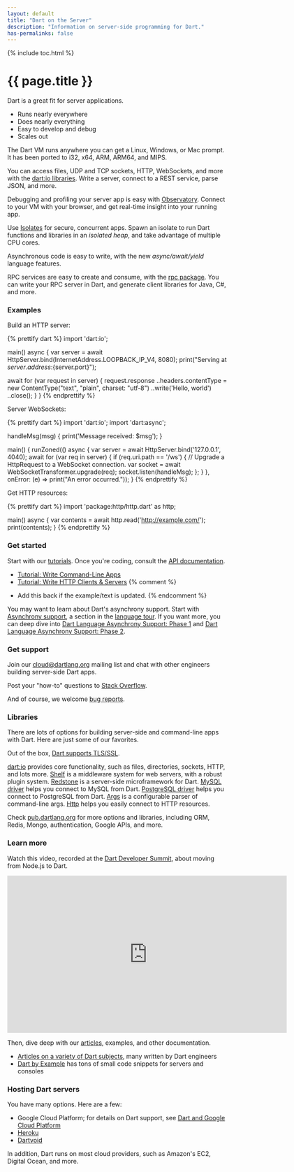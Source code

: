 ```yaml
---
layout: default
title: "Dart on the Server"
description: "Information on server-side programming for Dart."
has-permalinks: false
---
```


{% include toc.html %}

# {{ page.title }}

Dart is a great fit for server applications.

* Runs nearly everywhere
* Does nearly everything
* Easy to develop and debug
* Scales out

The Dart VM runs anywhere you can get a Linux, Windows, or Mac prompt.
It has been ported to i32, x64, ARM, ARM64, and MIPS.

You can access files, UDP and TCP sockets, HTTP, WebSockets, and more with the
[dart:io libraries][dart_io_libs]. Write a server, connect to a REST service,
parse JSON, and more.

Debugging and profiling your server app is easy with
[Observatory](/tools/observatory/). Connect
to your VM with your browser, and get real-time insight into your running
app.

Use [Isolates][isolate-docs] for secure, concurrent apps. Spawn an isolate to
run Dart
functions and libraries in an _isolated heap_, and take advantage of
multiple CPU cores.

Asynchronous code is easy to write, with the new _async/await/yield_
language features.

RPC services are easy to create and consume, with the
[rpc package](https://github.com/dart-lang/rpc).
You can write your RPC server in Dart, and generate client libraries for
Java, C#, and more.

### Examples

Build an HTTP server:

{% prettify dart %}
import 'dart:io';

main() async {
  var server = await HttpServer.bind(InternetAddress.LOOPBACK_IP_V4, 8080);
  print("Serving at ${server.address}:${server.port}");

  await for (var request in server) {
    request.response
      ..headers.contentType = new ContentType("text", "plain", charset: "utf-8")
      ..write('Hello, world')
      ..close();
  }
}
{% endprettify %}

Server WebSockets:

{% prettify dart %}
import 'dart:io';
import 'dart:async';

handleMsg(msg) {
  print('Message received: $msg');
}

main() {
  runZoned(() async {
    var server = await HttpServer.bind('127.0.0.1', 4040);
    await for (var req in server) {
      if (req.uri.path == '/ws') {
        // Upgrade a HttpRequest to a WebSocket connection.
        var socket = await WebSocketTransformer.upgrade(req);
        socket.listen(handleMsg);
      };
    }
  },
  onError: (e) => print("An error occurred."));
}
{% endprettify %}

Get HTTP resources:

{% prettify dart %}
import 'package:http/http.dart' as http;

main() async {
  var contents = await http.read('http://example.com/');
  print(contents);
}
{% endprettify %}

### Get started

Start with our [tutorials](/docs/tutorials). Once you're coding, consult the
[API documentation](https://api.dartlang.org/apidocs/channels/stable/dartdoc-viewer/home).

* [Tutorial: Write Command-Line Apps](/docs/tutorials/cmdline/)
* [Tutorial: Write HTTP Clients & Servers](/docs/tutorials/httpserver/)
{% comment %}
- Add this back if the example/text is updated.
{% endcomment %}

You may want to learn about Dart's asynchrony support.
Start with [Asynchrony support](/docs/dart-up-and-running/ch02.html#asynchrony),
a section in the [language tour](/docs/dart-up-and-running/ch02.html).
If you want more, you can deep dive into
[Dart Language Asynchrony Support: Phase 1](/articles/await-async/) and
[Dart Language Asynchrony Support: Phase 2](/articles/beyond-async/).

### Get support

Join our
[cloud@dartlang.org](https://groups.google.com/a/dartlang.org/forum/#!forum/cloud)
mailing list and chat with other engineers building
server-side Dart apps.

Post your "how-to" questions to
[Stack Overflow](http://stackoverflow.com/tags/dart).

And of course, we welcome [bug reports](http://dartbug.com/new).

### Libraries

There are lots of options for building server-side and command-line
apps with Dart. Here are just some of our favorites.

Out of the box, [Dart supports TLS/SSL](tls-ssl.html).

[dart:io][dart_io_libs] provides core functionality, such as files, directories,
sockets, HTTP, and lots more. [Shelf][shelf] is a middleware system for
web servers, with a robust plugin system. [Redstone][redstone] is a
server-side microframework for Dart. [MySQL driver][mysql] helps you
connect to MySQL from Dart. [PostgreSQL driver][postgres] helps you
connect to PostgreSQL from Dart. [Args][args] is a configurable parser of
command-line args. [Http][http] helps you easily connect to HTTP resources.

Check [pub.dartlang.org][pub] for more options and libraries, including
ORM, Redis, Mongo, authentication, Google APIs, and more.

### Learn more

Watch this video, recorded at the [Dart Developer Summit](/events/2015/summit/),
about moving from Node.js to Dart.

<iframe width="640" height="360" src="https://www.youtube.com/embed/NHsmiY0rFS8?list=PLOU2XLYxmsIIQorIS8gagUiMau9S84vZV&amp;showinfo=0" frameborder="0" allowfullscreen></iframe>

Then, dive deep with our [articles](/articles/), examples,
and other documentation.

* [Articles on a variety of Dart subjects](/articles/),
   many written by Dart engineers
* [Dart by Example][examples] has tons of small code snippets for servers
  and consoles

### Hosting Dart servers

You have many options. Here are a few:

* Google Cloud Platform; for details on Dart support, see
  [Dart and Google Cloud Platform](google-cloud-platform)
* [Heroku](https://github.com/igrigorik/heroku-buildpack-dart)  
* [Dartvoid](http://www.dartvoid.com/)

In addition, Dart runs on most cloud providers, such as
Amazon's EC2, Digital Ocean, and more.

[dart_io_libs]: https://api.dartlang.org/apidocs/channels/stable/dartdoc-viewer/dart:io
[isolate-docs]: https://api.dartlang.org/apidocs/channels/stable/dartdoc-viewer/dart:isolate
[shelf]: https://pub.dartlang.org/packages/shelf
[redstone]: http://redstonedart.org/
[mysql]: https://pub.dartlang.org/packages/sqljocky
[postgres]: https://pub.dartlang.org/packages/postgresql
[pub]: https://pub.dartlang.org
[args]: https://pub.dartlang.org/packages/args
[http]: https://pub.dartlang.org/packages/http
[examples]: /dart-by-example/#dart-io-and-command-line-apps
